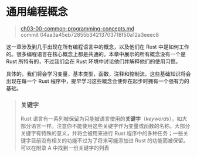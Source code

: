 # 通用编程概念

> [ch03-00-common-programming-concepts.md](https://github.com/rust-lang/book/blob/master/second-edition/src/ch03-00-common-programming-concepts.md)
> <br>
> commit 04aa3a45eb72855b34213703718f50a12a3eeec8

这一章涉及到几乎出现在所有编程语言中的概念，以及他们在 Rust 中是如何工作的。很多编程语言在核心概念上都是共通的。本章中展示的所有概念没有一个是 Rust 所特有的，不过我们会在 Rust 环境中讨论他们并解释他们的使用习惯。

具体的，我们将会学习变量，基本类型，函数，注释和控制流。这些基础知识将会出现在每一个 Rust 程序中，提早学习这些概念会使你在起步时拥有一个强有力的基础。

> ### 关键字
> 
> Rust 语言有一系列被保留为只能被语言使用的**关键字**（*keywords*），如大部分语言一样。注意你不能使用这些关键字作为变量或函数的名称。大部分关键字有特殊的意义，并将会被用来进行 Rust 程序中的多种任务；一些关键字目前没有相关的功能不过为了将来可能添加进 Rust 的功能而被保留。可以在附录 A 中找到一份关键字的列表
